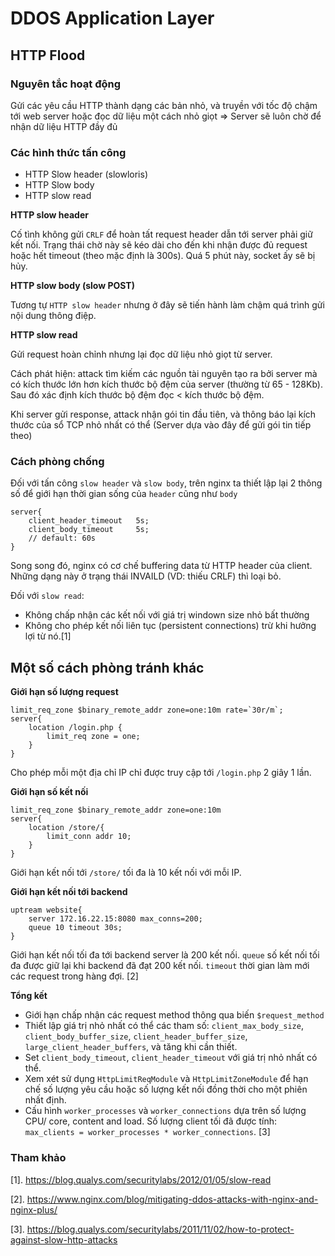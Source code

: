 # DDOS Application Layer

## HTTP Flood

### Nguyên tắc hoạt động

Gửi các yêu cầu HTTP thành dạng các bản nhỏ, và truyền với tốc độ chậm tới web server hoặc đọc dữ liệu một cách nhỏ giọt => Server sẽ luôn chờ để nhận dữ liệu HTTP đầy đủ

### Các hình thức tấn công

- HTTP Slow header (slowloris)
- HTTP Slow body
- HTTP slow read

**HTTP slow header**

Cố tình không gửi `CRLF` để hoàn tất request header dẫn tới server phải giữ kết nối. Trạng thái chờ này sẽ kéo dài cho đến khi nhận được đủ request hoặc hết timeout (theo mặc định là 300s). Quá 5 phút này, socket ấy sẽ bị hủy.

**HTTP slow body (slow POST)**

Tương tự `HTTP slow header` nhưng ở đây sẽ tiến hành làm chậm quá trình gửi nội dung thông điệp.

**HTTP slow read**

Gửi request hoàn chỉnh nhưng lại đọc dữ liệu nhỏ giọt từ server.

Cách phát hiện: attack tìm kiếm các nguồn tài nguyên tạo ra bởi server mà có kích thước lớn hơn kích thước bộ đệm của server (thường từ 65 - 128Kb). Sau đó xác định kích thước bộ đệm đọc < kích thước bộ đệm.

Khi server gửi response, attack nhận gói tin đầu tiên, và thông báo lại kích thước của sổ TCP nhỏ nhất có thể (Server dựa vào đây để gửi gói tin tiếp theo)

### Cách phòng chống

Đối với tấn công `slow header` và `slow body`, trên nginx ta thiết lập lại 2 thông số để giới hạn thời gian sống của `header` cũng như `body`

```
server{
	client_header_timeout 	5s;
	client_body_timeout		5s;
	// default: 60s
}
```

Song song đó, nginx có cơ chế buffering data từ HTTP header của client. Những dạng này ở trạng thái INVAILD (VD: thiếu CRLF) thì loại bỏ.

Đối với `slow read`:

- Không chấp nhận các kết nối với giá trị windown size nhỏ bất thường
- Không cho phép kết nối liên tục (persistent connections) trừ khi hưởng lợi từ nó.[1]

## Một số cách phòng tránh khác

**Giới hạn số lượng request**

```
limit_req_zone $binary_remote_addr zone=one:10m rate=`30r/m`;
server{
	location /login.php {
		limit_req zone = one;
	}
}
```

Cho phép mỗi một địa chỉ IP chỉ được truy cập tới `/login.php` 2 giây 1 lần.

**Giới hạn số kết nối**

```
limit_req_zone $binary_remote_addr zone=one:10m
server{
	location /store/{
		limit_conn addr 10;
	}	
}
```

Giới hạn kết nối tới `/store/` tối đa là 10 kết nối với mỗi IP.

**Giới hạn kết nối tới backend**

```
uptream website{
	server 172.16.22.15:8080 max_conns=200;
	queue 10 timeout 30s;
}
```
Giới hạn kết nối tối đa tới backend server là 200 kết nối. `queue` số kết nối tối đa được giữ lại khi backend đã đạt 200 kết nối. `timeout` thời gian làm mới các request trong hàng đợi. [2]

**Tổng kết**

- Giới hạn chấp nhận các request method thông qua biến `$request_method`
- Thiết lập giá trị nhỏ nhất có thể các tham số: `client_max_body_size`, `client_body_buffer_size`, `client_header_buffer_size`, `large_client_header_buffers`, và tăng khi cần thiết.
- Set `client_body_timeout`, `client_header_timeout` với giá trị nhỏ nhất có thể.
- Xem xét sử dụng `HttpLimitReqModule` và `HttpLimitZoneModule` để hạn chế số lượng yêu cầu hoặc số lượng kết nối đồng thời cho một phiên nhất định.
- Cấu hình `worker_processes` và `worker_connections` dựa trên số lượng CPU/ core,  content and load. Số lượng client tối đã được tính: `max_clients = worker_processes * worker_connections`. [3]


### Tham khảo

[1]. https://blog.qualys.com/securitylabs/2012/01/05/slow-read

[2]. https://www.nginx.com/blog/mitigating-ddos-attacks-with-nginx-and-nginx-plus/

[3]. https://blog.qualys.com/securitylabs/2011/11/02/how-to-protect-against-slow-http-attacks